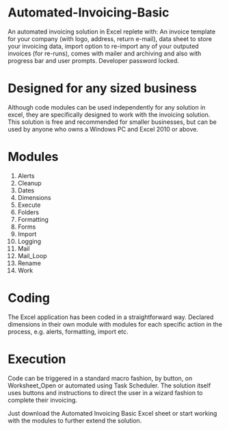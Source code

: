 # Automated-Invoicing-Basic
An automated invoicing solution in Excel replete with: An invoice template for your company (with logo, address, return e-mail), data sheet to store your invoicing data, import option to re-import any of your outputed invoices (for re-runs), comes with mailer and archiving and also with progress bar and user prompts. Developer password locked. 

# Designed for any sized business
Although code modules can be used independently for any solution in excel, they are specifically designed to work with the invoicing solution. This solution is free and recommended for smaller businesses, but can be used by anyone who owns a Windows PC and Excel 2010 or above.

# Modules
1. Alerts
2. Cleanup
3. Dates
4. Dimensions
5. Execute
6. Folders
7. Formatting
8. Forms
9. Import
10. Logging
11. Mail
12. Mail_Loop
13. Rename
14. Work

# Coding
The Excel application has been coded in a straightforward way. Declared dimensions in their own module with modules for each specific action in the process, e.g. alerts, formatting, import etc. 

# Execution
Code can be triggered in a standard macro fashion, by button, on Worksheet_Open or automated using Task Scheduler. The solution itself uses buttons and instructions to direct the user in a wizard fashion to complete their invoicing.

Just download the Automated Invoicing Basic Excel sheet or start working with the modules to further extend the solution.
